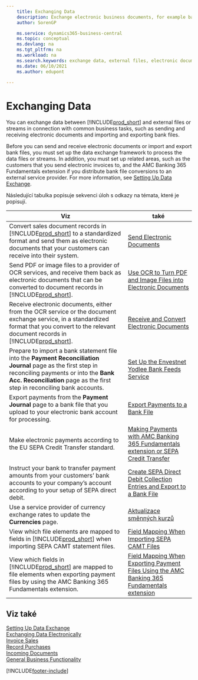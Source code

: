 ```yaml
---
    title: Exchanging Data
    description: Exchange electronic business documents, for example bank files, between Business Central and external parties.
    author: SorenGP

    ms.service: dynamics365-business-central
    ms.topic: conceptual
    ms.devlang: na
    ms.tgt_pltfrm: na
    ms.workload: na
    ms.search.keywords: exchange data, external files, electronic documents, AMC Banking, OCT, SEPA
    ms.date: 06/10/2021
    ms.author: edupont

---
```

# Exchanging Data
You can exchange data between [!INCLUDE[prod_short](includes/prod_short.md)] and external files or streams in connection with common business tasks, such as sending and receiving electronic documents and importing and exporting bank files.

Before you can send and receive electronic documents or import and export bank files, you must set up the data exchange framework to process the data files or streams. In addition, you must set up related areas, such as the customers that you send electronic invoices to, and the AMC Banking 365 Fundamentals extension if you distribute bank file conversions to an external service provider. For more information, see [Setting Up Data Exchange](across-set-up-data-exchange.md).

Následující tabulka popisuje sekvenci úloh s odkazy na témata, které je popisují.

| **Viz** | **také** |
|------------|-------------|  
| Convert sales document records in [!INCLUDE[prod_short](includes/prod_short.md)] to a standardized format and send them as electronic documents that your customers can receive into their system. | [Send Electronic Documents](sales-how-to-send-electronic-documents.md) |
| Send PDF or image files to a provider of OCR services, and receive them back as electronic documents that can be converted to document records in [!INCLUDE[prod_short](includes/prod_short.md)]. | [Use OCR to Turn PDF and Image Files into Electronic Documents](across-how-use-ocr-pdf-images-files.md) |
| Receive electronic documents, either from the OCR service or the document exchange service, in a standardized format that you convert to the relevant document records in [!INCLUDE[prod_short](includes/prod_short.md)]. | [Receive and Convert Electronic Documents](purchasing-how-to-receive-and-convert-electronic-documents.md) |
| Prepare to import a bank statement file into the **Payment Reconciliation Journal** page as the first step in reconciling payments or into the **Bank Acc. Reconciliation** page as the first step in reconciling bank accounts. | [Set Up the Envestnet Yodlee Bank Feeds Service](bank-how-setup-bank-statement-service.md) |
| Export payments from the **Payment Journal** page to a bank file that you upload to your electronic bank account for processing. | [Export Payments to a Bank File](finance-make-payments-with-bank-data-conversion-service-or-sepa-credit-transfer.md#exporting-payments-to-a-bank-file) |
| Make electronic payments according to the EU SEPA Credit Transfer standard. | [Making Payments with AMC Banking 365 Fundamentals extension or SEPA Credit Transfer](finance-make-payments-with-bank-data-conversion-service-or-sepa-credit-transfer.md) |
| Instruct your bank to transfer payment amounts from your customers’ bank accounts to your company’s account according to your setup of SEPA direct debit. | [Create SEPA Direct Debit Collection Entries and Export to a Bank File](finance-collect-payments-with-sepa-direct-debit.md#creating-sepa-direct-debit-collection-entries-and-export-to-a-bank-file) |
| Use a service provider of currency exchange rates to update the **Currencies** page. | [Aktualizace směnných kurzů](finance-how-update-currencies.md) |
| View which file elements are mapped to fields in [!INCLUDE[prod_short](includes/prod_short.md)] when importing SEPA CAMT statement files. | [Field Mapping When Importing SEPA CAMT Files](across-field-mapping-when-importing-sepa-camt-files.md) |
| View which fields in [!INCLUDE[prod_short](includes/prod_short.md)] are mapped to file elements when exporting payment files by using the AMC Banking 365 Fundamentals extension. | [Field Mapping When Exporting Payment Files Using the AMC Banking 365 Fundamentals extension](across-field-mapping-when-exporting-payment-files-using-bank-data-conversion-service.md) |

## Viz také
[Setting Up Data Exchange](across-set-up-data-exchange.md)  
[Exchanging Data Electronically](across-data-exchange.md)  
[Invoice Sales](sales-how-invoice-sales.md)   
[Record Purchases](purchasing-how-record-purchases.md)  
[Incoming Documents](across-income-documents.md)  
[General Business Functionality](ui-across-business-areas.md)


[!INCLUDE[footer-include](includes/footer-banner.md)]